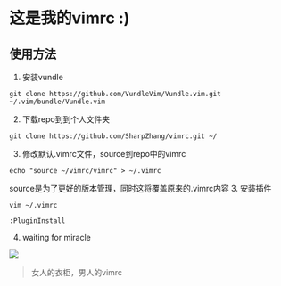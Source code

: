 # 这是我的vimrc :)

## 使用方法
1. 安装vundle
```
git clone https://github.com/VundleVim/Vundle.vim.git ~/.vim/bundle/Vundle.vim
```
2. 下载repo到到个人文件夹
```
git clone https://github.com/SharpZhang/vimrc.git ~/
```
3. 修改默认.vimrc文件，source到repo中的vimrc
```
echo "source ~/vimrc/vimrc" > ~/.vimrc
```
source是为了更好的版本管理，同时这将覆盖原来的.vimrc内容
3. 安装插件
```
vim ~/.vimrc

:PluginInstall
```
4. waiting for miracle

![](http://upload-images.jianshu.io/upload_images/1955814-45c24f2a561c1e9e.jpg?imageMogr2/auto-orient/strip%7CimageView2/2/w/1240)

> 女人的衣柜，男人的vimrc
